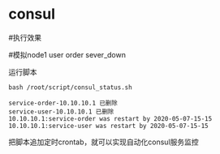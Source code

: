 # consul
#执行效果

#模拟node1 user order sever_down

运行脚本
```
bash /root/script/consul_status.sh 

service-order-10.10.10.1 已删除
service-user-10.10.10.1 已删除
10.10.10.1:service-order was restart by 2020-05-07-15-15
10.10.10.1:service-user was restart by 2020-05-07-15-15
```
把脚本追加定时crontab，就可以实现自动化consul服务监控
